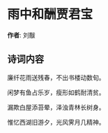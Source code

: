 # 雨中和酬贾君宝

**作者**: 刘黻

## 诗词内容

廉纤花雨送残春，不出书楼动数旬。

闲梦有鱼占乐岁，瘦形如鹤耐清贫。

漏欺白屋添苔晕，泽浊青林长树身。

惟忆西湖旧游夕，光风霁月几精神。

